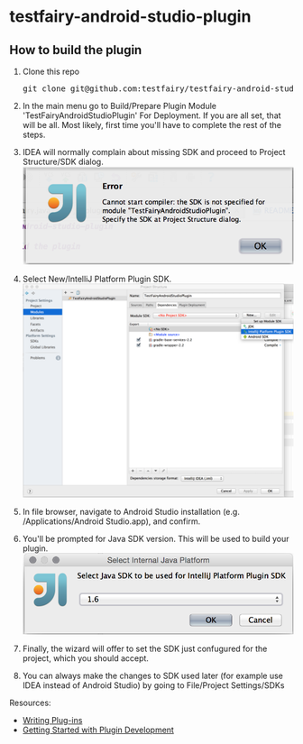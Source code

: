 # testfairy-android-studio-plugin

## How to build the plugin

1. Clone this repo
    <pre>git clone git@github.com:testfairy/testfairy-android-studio-plugin.git</pre>

1. In the main menu go to Build/Prepare Plugin Module 'TestFairyAndroidStudioPlugin' For Deployment.
If you are all set, that will be all. Most likely, first time you'll have to complete the rest of the steps.
1. IDEA will normally complain about missing SDK and proceed to Project Structure/SDK dialog.
![SDK not specified](docs/images/sdknotspecified.png)
1. Select New/IntelliJ Platform Plugin SDK.
![Project SDK](docs/images/selectpluginsdk.png)
1. In file browser, navigate to Android Studio installation (e.g. /Applications/Android Studio.app), and confirm.
1. You'll be prompted for Java SDK version. This will be used to build your plugin.
![Select Java version](docs/images/selectjavaversion.png)
1. Finally, the wizard will offer to set the SDK just confugured for the project, which you should accept.
1. You can always make the changes to SDK used later (for example use IDEA instead of Android Studio)
by going to File/Project Settings/SDKs

Resources:
- [Writing Plug-ins](http://www.jetbrains.org/display/IJOS/Writing+Plug-ins)
- [Getting Started with Plugin Development](https://confluence.jetbrains.com/display/IDEADEV/Getting+Started+with+Plugin+Development)

